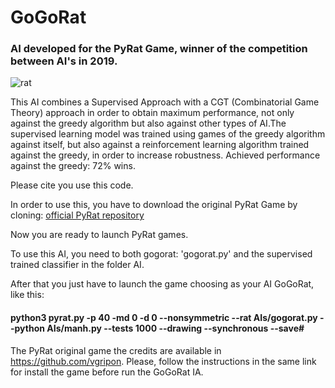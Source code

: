 # GoGoRat

### AI developed for the PyRat Game, winner of the competition between AI's in 2019.
![rat](https://user-images.githubusercontent.com/46964784/63762989-20be5300-c8c4-11e9-8903-bb7302067c9f.jpeg)

This AI combines a Supervised Approach with a CGT (Combinatorial Game Theory) approach in order to obtain maximum performance,
not only against the greedy algorithm but also against other types of AI.The supervised learning model was trained using games of the greedy algorithm against itself, but also against a reinforcement learning algorithm trained against the greedy, in order to increase robustness.
Achieved performance against the greedy: 72% wins.

Please cite you use this code.

In order to use this, you have to download the original PyRat Game by cloning:
[official PyRat repository](https://github.com/vgripon/pyrat)

Now you are ready to launch PyRat games.

To use this AI, you need to both gogorat: 'gogorat.py' and the supervised trained classifier in the folder AI.

After that you just have to launch the game choosing as your AI GoGoRat, like this:
#### python3 pyrat.py -p 40 -md 0 -d 0 --nonsymmetric --rat AIs/gogorat.py --python AIs/manh.py --tests 1000 --drawing --synchronous --save#





The PyRat original game the credits are available in https://github.com/vgripon. Please, follow the instructions in the same link for install the game before run the GoGoRat IA.
